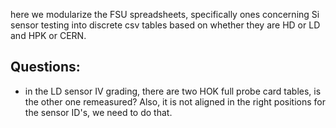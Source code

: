 here we modularize the FSU spreadsheets, specifically ones concerning Si sensor testing into discrete csv tables based on whether they are HD or LD and HPK or CERN.

## Questions:
* in the LD sensor IV grading, there are two HOK full probe card tables, is the other one remeasured?
Also, it is not aligned in the right positions for the sensor ID's, we need to do that.

